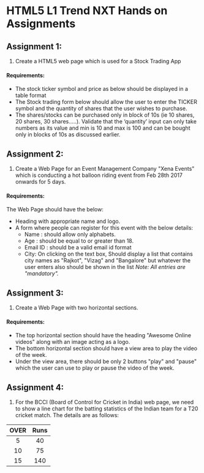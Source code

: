 # HTML5 L1 Trend NXT Hands on Assignments


## Assignment 1:
1. Create a HTML5 web page which is used for a Stock Trading App

#### Requirements:
* The stock ticker symbol and price as below should be displayed in a table format
* The Stock trading form below should allow the user to enter the TICKER symbol and the quantity of shares that the user wishes to purchase.
* The shares/stocks can be purchased only in block of 10s (ie 10 shares, 20 shares, 30 shares…..). Validate that the ‘quantity’ input can only take numbers as its value and min is 10 and max is 100 and can be bought only in blocks of 10s as discussed earlier.


## Assignment 2:
1. Create a Web Page for an Event Management Company "Xena Events" which is conducting a hot balloon riding event from Feb 28th 2017 onwards for 5 days.

#### Requirements:
The Web Page should have the below:
* Heading with appropriate name and logo.
*  A form where people can register for this event with the below details:
    - Name : should allow only alphabets.
    - Age : should be equal to or greater than 18.
    - Email ID : should be a valid email id format
    - City: On clicking on the text box, Should display a list that contains city names as "Rajkot", "Vizag" and "Bangalore" but whatever the user enters also should be shown in the list
_Note: All entries are "mandatory"._


## Assignment 3:
1. Create a Web Page with two horizontal sections.

#### Requirements:
* The top horizontal section should have the heading "Awesome Online videos" along with an image acting as a logo.
* The bottom horizontal section should have a view area to play the video of the week.
* Under the view area, there should be only 2 buttons "play" and "pause" which the user can use to play or pause the video of the week.


## Assignment 4:
1. For the BCCI (Board of Control for Cricket in India) web page, we need to show a line chart for the batting statistics of the Indian team for a T20 cricket match. The details are as follows:

| OVER | Runs |
|:----:|:----:|
| 5    | 40   |
| 10   | 75   |
| 15   | 140  |
